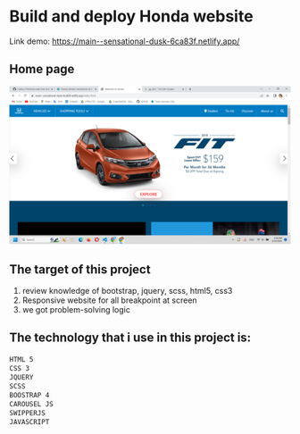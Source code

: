 # Build and deploy Honda website
Link demo: https://main--sensational-dusk-6ca83f.netlify.app/

## Home page
![](images/honda-web.png)

## The target of this project
1. review knowledge of bootstrap, jquery, scss, html5, css3
2. Responsive website for all breakpoint at screen
3. we got problem-solving logic

## The technology that i use in this project is: 

```
HTML 5
CSS 3
JQUERY
SCSS
BOOSTRAP 4
CAROUSEL JS
SWIPPERJS
JAVASCRIPT
```
